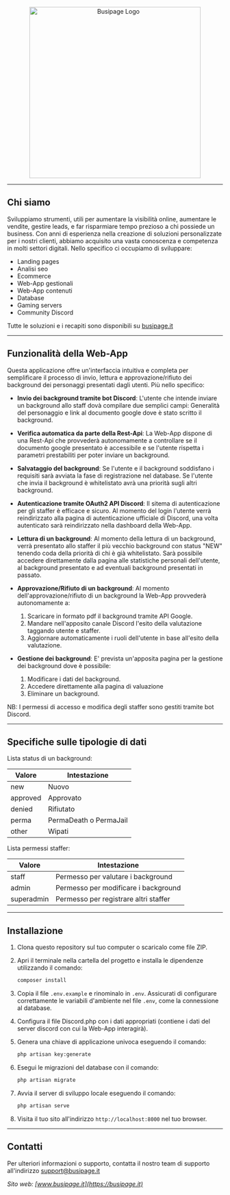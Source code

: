 <p align="center"><a href="https://busipage.it" target="_blank"><img src="	https://instagram.ffco3-1.fna.fbcdn.net/v/t51.2885…9C8sPhtgA3Fm4OMuZGUMSA&oe=65BF9EC3&_nc_sid=8b3546" width="400" alt="Busipage Logo"></a></p>

---

## Chi siamo

Sviluppiamo strumenti, utili per aumentare la visibilità online, aumentare le vendite, gestire leads, e far risparmiare tempo prezioso a chi possiede un business. Con anni di esperienza nella creazione di soluzioni personalizzate per i nostri clienti, abbiamo acquisito una vasta conoscenza e competenza in molti settori digitali. Nello specifico ci occupiamo di sviluppare:

- Landing pages
- Analisi seo
- Ecommerce
- Web-App gestionali
- Web-App contenuti
- Database
- Gaming servers
- Community Discord

Tutte le soluzioni e i recapiti sono disponibili su [busipage.it](https://busipage.it)

---

## Funzionalità della Web-App
Questa applicazione offre un'interfaccia intuitiva e completa per semplificare il processo di invio, lettura e approvazione/rifiuto dei background dei personaggi presentati dagli utenti. Più nello specifico:

- **Invio dei background tramite bot Discord**: L'utente che intende inviare un background allo staff dovà compilare due semplici campi: Generalità del personaggio e link al documento google dove è stato scritto il background.

- **Verifica automatica da parte della Rest-Api**: La Web-App dispone di una Rest-Api che provvederà autonomamente a controllare se il documento google presentato è accessibile e se l'utente rispetta i parametri prestabiliti per poter inviare un background.

- **Salvataggio del background**: Se l'utente e il background soddisfano i requisiti sarà avviata la fase di registrazione nel database. Se l'utente che invia il background è whitelistato avrà una priorità sugli altri background.

- **Autenticazione tramite OAuth2 API Discord**: Il sitema di autenticazione per gli staffer è efficace e sicuro. Al momento del login l'utente verrà reindirizzato alla pagina di autenticazione ufficiale di Discord, una volta autenticato sarà reindirizzato nella dashboard della Web-App.

- **Lettura di un background**: Al momento della lettura di un background, verrà presentato allo staffer il più vecchio background con status "NEW" tenendo coda della priorità di chi è già whitelistato. Sarà possibile accedere direttamente dalla pagina alle statistiche personali dell'utente, al background presentato e ad eventuali background presentati in passato.

- **Approvazione/Rifiuto di un background**: Al momento dell'approvazione/rifiuto di un background la Web-App provvederà autonomamente a: 
    1) Scaricare in formato pdf il background tramite API Google. 
    2) Mandare nell'apposito canale Discord l'esito della valutazione taggando utente e staffer. 
    3) Aggiornare automaticamente i ruoli dell'utente in base all'esito della valutazione.

- **Gestione dei background**: E' prevista un'apposita pagina per la gestione dei background dove è possibile: 
    1) Modificare i dati del background. 
    2) Accedere direttamente alla pagina di valuazione 
    3) Eliminare un background.

NB: I permessi di accesso e modifica degli staffer sono gestiti tramite bot Discord.

---

## Specifiche sulle tipologie di dati


Lista status di un background:

| Valore | Intestazione |
| -------------- | -------------- |
| new     |Nuovo     |
| approved     | Approvato     |
| denied     | Rifiutato     |
| perma     | PermaDeath o PermaJail     |
| other     | Wipati     |

Lista permessi staffer:

| Valore | Intestazione |
| -------------- | -------------- |
| staff     |Permesso per valutare i background     |
| admin     | Permesso per modificare i background     |
| superadmin     | Permesso per registrare altri staffer     |


---

## Installazione

1. Clona questo repository sul tuo computer o scaricalo come file ZIP.

2. Apri il terminale nella cartella del progetto e installa le dipendenze utilizzando il comando:

   ```bash
   composer install
   ```

3. Copia il file `.env.example` e rinominalo in `.env`. Assicurati di configurare correttamente le variabili d'ambiente nel file `.env`, come la connessione al database.

4. Configura il file Discord.php con i dati appropriati (contiene i dati del server discord con cui la Web-App interagirà).

5. Genera una chiave di applicazione univoca eseguendo il comando:

   ```bash
   php artisan key:generate
   ```

6. Esegui le migrazioni del database con il comando:

   ```bash
   php artisan migrate
   ```

7. Avvia il server di sviluppo locale eseguendo il comando:

   ```bash
   php artisan serve
   ```

8. Visita il tuo sito all'indirizzo `http://localhost:8000` nel tuo browser.

---

## Contatti

Per ulteriori informazioni o supporto, contatta il nostro team di supporto all'indirizzo support@busipage.it

*Sito web: [www.busipage.it](https://busipage.it)*